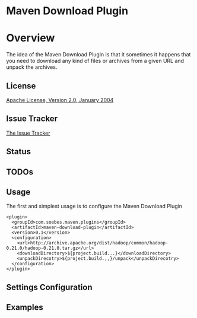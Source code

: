 # Maven Download Plugin

# Overview

The idea of the Maven Download Plugin is that it sometimes it happens that
you need to download any kind of files or archives from a given URL
and unpack the archives.

## License

[Apache License, Version 2.0, January 2004](http://www.apache.org/licenses/)

## Issue Tracker

[The Issue Tracker](https://github.com/khmarbaise/maven-download-plugin/issues)

## Status


## TODOs


## Usage

The first and simplest usage is to configure the Maven Download Plugin

    <plugin>
      <groupId>com.soebes.maven.plugins</groupId>
      <artifactId>maven-download-plugin</artifactId>
      <version>0.1</version>
      <configuration>
        <url>http://archive.apache.org/dist/hadoop/common/hadoop-0.21.0/hadoop-0.21.0.tar.gz</url>
        <downloadDirectory>${project.build...}</downloadDirectory>
        <unpackDirecotry>${project.build.,,}/unpack</unpackDirecotry>
      </configuration>
    </plugin>



## Settings Configuration





Examples
--------

